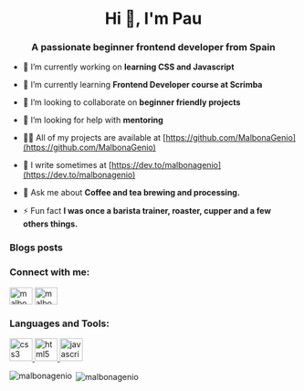 <h1 align="center">Hi 👋, I'm Pau</h1>
<h3 align="center">A passionate beginner frontend developer from Spain</h3>

- 🔭 I’m currently working on **learning CSS and Javascript**

- 🌱 I’m currently learning **Frontend Developer course at Scrimba**

- 👯 I’m looking to collaborate on **beginner friendly projects**

- 🤝 I’m looking for help with **mentoring**

- 👨‍💻 All of my projects are available at [https://github.com/MalbonaGenio](https://github.com/MalbonaGenio)

- 📝 I write sometimes at [https://dev.to/malbonagenio](https://dev.to/malbonagenio)

- 💬 Ask me about **Coffee and tea brewing and processing.**

- ⚡ Fun fact **I was once a barista trainer, roaster, cupper and a few others things.**

### Blogs posts
<!-- BLOG-POST-LIST:START -->
<!-- BLOG-POST-LIST:END -->

<p align="left">
<h3 align="left">Connect with me:</h3>
<a href="https://dev.to/malbonagenio" target="blank"><img align="center" src="https://cdn.jsdelivr.net/npm/simple-icons@3.0.1/icons/dev-dot-to.svg" alt="malbonagenio" height="30" width="40" /></a>
<a href="https://twitter.com/malbonagenio" target="blank"><img align="center" src="https://cdn.jsdelivr.net/npm/simple-icons@3.0.1/icons/twitter.svg" alt="malbonagenio" height="30" width="40" /></a>
</p>

<h3 align="left">Languages and Tools:</h3>
<p align="left"> <a href="https://www.w3schools.com/css/" target="_blank"> <img src="https://devicons.github.io/devicon/devicon.git/icons/css3/css3-original-wordmark.svg" alt="css3" width="40" height="40"/> </a> <a href="https://www.w3.org/html/" target="_blank"> <img src="https://devicons.github.io/devicon/devicon.git/icons/html5/html5-original-wordmark.svg" alt="html5" width="40" height="40"/> </a> <a href="https://developer.mozilla.org/en-US/docs/Web/JavaScript" target="_blank"> <img src="https://devicons.github.io/devicon/devicon.git/icons/javascript/javascript-original.svg" alt="javascript" width="40" height="40"/> </a> </p>

<p><img align="left" src="https://github-readme-stats.vercel.app/api/top-langs/?username=malbonagenio&layout=compact" alt="malbonagenio" /></p>

<p>&nbsp;<img align="center" src="https://github-readme-stats.vercel.app/api?username=malbonagenio&show_icons=true" alt="malbonagenio" /></p>

